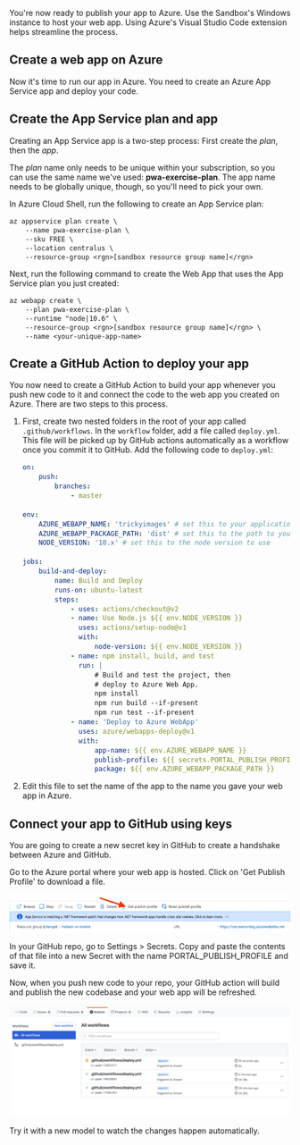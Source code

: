 You're now ready to publish your app to Azure. Use the Sandbox's Windows instance to host your web app. Using Azure's Visual Studio Code extension helps streamline the process.

## Create a web app on Azure

Now it's time to run our app in Azure. You need to create an Azure App Service app and deploy your code.

## Create the App Service plan and app

Creating an App Service app is a two-step process: First create the _plan_, then the _app_.

The _plan_ name only needs to be unique within your subscription, so you can use the same name we've used: **pwa-exercise-plan**. The app name needs to be globally unique, though, so you'll need to pick your own.

In Azure Cloud Shell, run the following to create an App Service plan:

```azurecli
az appservice plan create \
    --name pwa-exercise-plan \
    --sku FREE \
    --location centralus \
    --resource-group <rgn>[sandbox resource group name]</rgn>
```

Next, run the following command to create the Web App that uses the App Service plan you just created:

```azurecli
az webapp create \
    --plan pwa-exercise-plan \
    --runtime "node|10.6" \
    --resource-group <rgn>[sandbox resource group name]</rgn> \
    --name <your-unique-app-name>
```

## Create a GitHub Action to deploy your app

You now need to create a GitHub Action to build your app whenever you push new code to it and connect the code to the web app you created on Azure. There are two steps to this process.

1. First, create two nested folders in the root of your app called `.github/workflows`. In the `workflow` folder, add a file called `deploy.yml`. This file will be picked up by GitHub actions automatically as a workflow once you commit it to GitHub. Add the following code to `deploy.yml`:

    ```yaml
    on:
        push:
            branches:
                - master
    
    env:
        AZURE_WEBAPP_NAME: 'trickyimages' # set this to your application's name
        AZURE_WEBAPP_PACKAGE_PATH: 'dist' # set this to the path to your web app project, for Vue.js it's dist
        NODE_VERSION: '10.x' # set this to the node version to use
    
    jobs:
        build-and-deploy:
            name: Build and Deploy
            runs-on: ubuntu-latest
            steps:
                - uses: actions/checkout@v2
                - name: Use Node.js ${{ env.NODE_VERSION }}
                  uses: actions/setup-node@v1
                  with:
                      node-version: ${{ env.NODE_VERSION }}
                - name: npm install, build, and test
                  run: |
                      # Build and test the project, then
                      # deploy to Azure Web App.
                      npm install
                      npm run build --if-present
                      npm run test --if-present
                - name: 'Deploy to Azure WebApp'
                  uses: azure/webapps-deploy@v1
                  with:
                      app-name: ${{ env.AZURE_WEBAPP_NAME }}
                      publish-profile: ${{ secrets.PORTAL_PUBLISH_PROFILE }}
                      package: ${{ env.AZURE_WEBAPP_PACKAGE_PATH }}
    ```

1. Edit this file to set the name of the app to the name you gave your web app in Azure.

## Connect your app to GitHub using keys

You are going to create a new secret key in GitHub to create a handshake between Azure and GitHub.

Go to the Azure portal where your web app is hosted. Click on 'Get Publish Profile' to download a file.

![your profile](../media/profile.png)

In your GitHub repo, go to Settings > Secrets. Copy and paste the contents of that file into a new Secret with the name PORTAL_PUBLISH_PROFILE and save it.

Now, when you push new code to your repo, your GitHub action will build and publish the new codebase and your web app will be refreshed.

![Publishing changes](../media/gh-actions.png)

Try it with a new model to watch the changes happen automatically.
